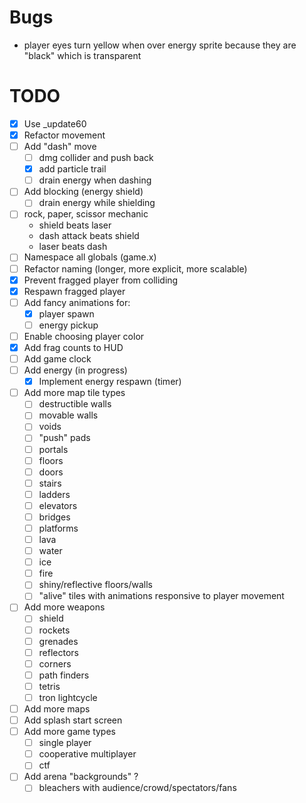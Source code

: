 # Bugs

- player eyes turn yellow when over energy sprite because they are "black" which is transparent


# TODO

- [x] Use _update60
- [x] Refactor movement
- [ ] Add "dash" move
  - [ ] dmg collider and push back
  - [x] add particle trail
  - [ ] drain energy when dashing
- [ ] Add blocking (energy shield)
  - [ ] drain energy while shielding
- [ ] rock, paper, scissor mechanic
    - shield beats laser
    - dash attack beats shield
    - laser beats dash
- [ ] Namespace all globals (game.x)
- [ ] Refactor naming (longer, more explicit, more scalable)
- [x] Prevent fragged player from colliding
- [x] Respawn fragged player
- [ ] Add fancy animations for:
  - [x] player spawn
  - [ ] energy pickup
- [ ] Enable choosing player color
- [x] Add frag counts to HUD
- [ ] Add game clock
- [ ] Add energy (in progress)
  - [x] Implement energy respawn (timer)
- [ ] Add more map tile types
  - [ ] destructible walls
  - [ ] movable walls
  - [ ] voids
  - [ ] "push" pads
  - [ ] portals
  - [ ] floors
  - [ ] doors
  - [ ] stairs
  - [ ] ladders
  - [ ] elevators
  - [ ] bridges
  - [ ] platforms
  - [ ] lava
  - [ ] water
  - [ ] ice
  - [ ] fire
  - [ ] shiny/reflective floors/walls
  - [ ] "alive" tiles with animations responsive to player movement
- [ ] Add more weapons
  - [ ] shield
  - [ ] rockets
  - [ ] grenades
  - [ ] reflectors
  - [ ] corners
  - [ ] path finders
  - [ ] tetris
  - [ ] tron lightcycle
- [ ] Add more maps
- [ ] Add splash start screen
- [ ] Add more game types
  - [ ] single player
  - [ ] cooperative multiplayer
  - [ ] ctf
- [ ] Add arena "backgrounds" ?
  - [ ] bleachers with audience/crowd/spectators/fans
